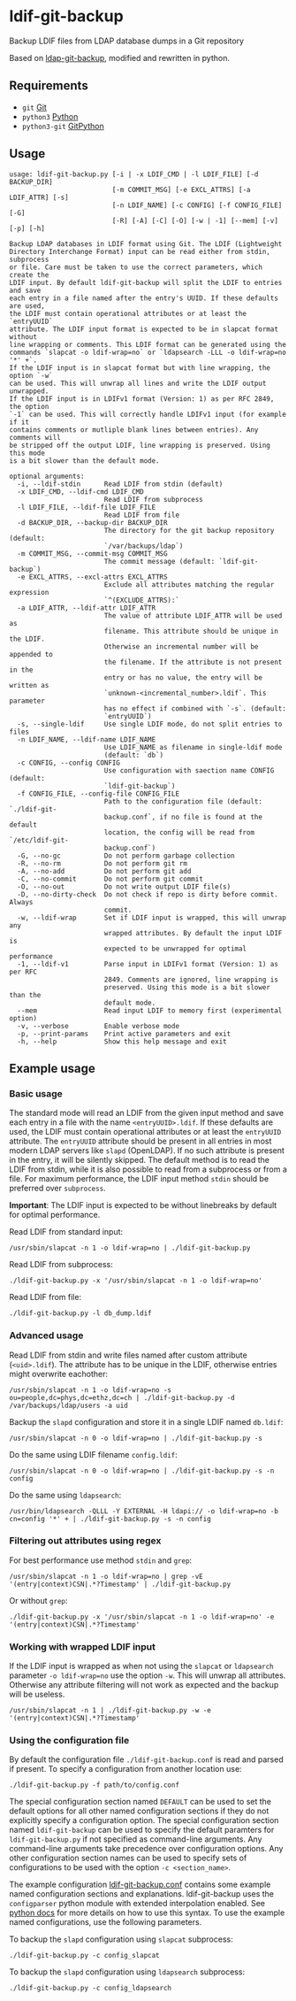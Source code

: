 # ldif-git-backup

Backup LDIF files from LDAP database dumps in a Git repository

Based on [ldap-git-backup](https://github.com/elmar/ldap-git-backup), modified and rewritten in python.

## Requirements

- `git` [Git](https://github.com/git/git)
- `python3` [Python](https://github.com/python/cpython)
- `python3-git` [GitPython](https://github.com/gitpython-developers/GitPython)

## Usage

```
usage: ldif-git-backup.py [-i | -x LDIF_CMD | -l LDIF_FILE] [-d BACKUP_DIR]
                          [-m COMMIT_MSG] [-e EXCL_ATTRS] [-a LDIF_ATTR] [-s]
                          [-n LDIF_NAME] [-c CONFIG] [-f CONFIG_FILE] [-G]
                          [-R] [-A] [-C] [-O] [-w | -1] [--mem] [-v] [-p] [-h]

Backup LDAP databases in LDIF format using Git. The LDIF (Lightweight
Directory Interchange Format) input can be read either from stdin, subprocess
or file. Care must be taken to use the correct parameters, which create the
LDIF input. By default ldif-git-backup will split the LDIF to entries and save
each entry in a file named after the entry's UUID. If these defaults are used,
the LDIF must contain operational attributes or at least the `entryUUID`
attribute. The LDIF input format is expected to be in slapcat format without
line wrapping or comments. This LDIF format can be generated using the
commands `slapcat -o ldif-wrap=no` or `ldapsearch -LLL -o ldif-wrap=no '*' +`.
If the LDIF input is in slapcat format but with line wrapping, the option `-w`
can be used. This will unwrap all lines and write the LDIF output unwrapped.
If the LDIF input is in LDIFv1 format (Version: 1) as per RFC 2849, the option
`-1` can be used. This will correctly handle LDIFv1 input (for example if it
contains comments or mutliple blank lines between entries). Any comments will
be stripped off the output LDIF, line wrapping is preserved. Using this mode
is a bit slower than the default mode.

optional arguments:
  -i, --ldif-stdin      Read LDIF from stdin (default)
  -x LDIF_CMD, --ldif-cmd LDIF_CMD
                        Read LDIF from subprocess
  -l LDIF_FILE, --ldif-file LDIF_FILE
                        Read LDIF from file
  -d BACKUP_DIR, --backup-dir BACKUP_DIR
                        The directory for the git backup repository (default:
                        `/var/backups/ldap`)
  -m COMMIT_MSG, --commit-msg COMMIT_MSG
                        The commit message (default: `ldif-git-backup`)
  -e EXCL_ATTRS, --excl-attrs EXCL_ATTRS
                        Exclude all attributes matching the regular expression
                        `^(EXCLUDE_ATTRS):`
  -a LDIF_ATTR, --ldif-attr LDIF_ATTR
                        The value of attribute LDIF_ATTR will be used as
                        filename. This attribute should be unique in the LDIF.
                        Otherwise an incremental number will be appended to
                        the filename. If the attribute is not present in the
                        entry or has no value, the entry will be written as
                        `unknown-<incremental_number>.ldif`. This parameter
                        has no effect if combined with `-s`. (default:
                        `entryUUID`)
  -s, --single-ldif     Use single LDIF mode, do not split entries to files
  -n LDIF_NAME, --ldif-name LDIF_NAME
                        Use LDIF_NAME as filename in single-ldif mode
                        (default: `db`)
  -c CONFIG, --config CONFIG
                        Use configuration with saection name CONFIG (default:
                        `ldif-git-backup`)
  -f CONFIG_FILE, --config-file CONFIG_FILE
                        Path to the configuration file (default: `./ldif-git-
                        backup.conf`, if no file is found at the default
                        location, the config will be read from `/etc/ldif-git-
                        backup.conf`)
  -G, --no-gc           Do not perform garbage collection
  -R, --no-rm           Do not perform git rm
  -A, --no-add          Do not perform git add
  -C, --no-commit       Do not perform git commit
  -O, --no-out          Do not write output LDIF file(s)
  -D, --no-dirty-check  Do not check if repo is dirty before commit. Always
                        commit.
  -w, --ldif-wrap       Set if LDIF input is wrapped, this will unwrap any
                        wrapped attributes. By default the input LDIF is
                        expected to be unwrapped for optimal performance
  -1, --ldif-v1         Parse input in LDIFv1 format (Version: 1) as per RFC
                        2849. Comments are ignored, line wrapping is
                        preserved. Using this mode is a bit slower than the
                        default mode.
  --mem                 Read input LDIF to memory first (experimental option)
  -v, --verbose         Enable verbose mode
  -p, --print-params    Print active parameters and exit
  -h, --help            Show this help message and exit
```

## Example usage

### Basic usage

The standard mode will read an LDIF from the given input method and save each entry in a file with the name `<entryUUID>.ldif`.
If these defaults are used, the LDIF must contain operational attributes or at least the `entryUUID` attribute.
The `entryUUID` attribute should be present in all entries in most modern LDAP servers like `slapd` (OpenLDAP).
If no such attribute is present in the entry, it will be silently skipped.
The default method is to read the LDIF from stdin, while it is also possible to read from a subprocess or from a file.
For maximum performance, the LDIF input method `stdin` should be preferred over `subprocess`.

**Important**: The LDIF input is expected to be without linebreaks by default for optimal performance.

Read LDIF from standard input:

```
/usr/sbin/slapcat -n 1 -o ldif-wrap=no | ./ldif-git-backup.py
```

Read LDIF from subprocess:

```
./ldif-git-backup.py -x '/usr/sbin/slapcat -n 1 -o ldif-wrap=no'
```

Read LDIF from file:

```
./ldif-git-backup.py -l db_dump.ldif
```

### Advanced usage

Read LDIF from stdin and write files named after custom attribute (`<uid>.ldif`). The attribute has to be unique in the LDIF, otherwise entries might overwrite eachother:

```
/usr/sbin/slapcat -n 1 -o ldif-wrap=no -s ou=people,dc=phys,dc=ethz,dc=ch | ./ldif-git-backup.py -d /var/backups/ldap/users -a uid
```

Backup the `slapd` configuration and store it in a single LDIF named `db.ldif`:

```
/usr/sbin/slapcat -n 0 -o ldif-wrap=no | ./ldif-git-backup.py -s
```

Do the same using LDIF filename `config.ldif`:

```
/usr/sbin/slapcat -n 0 -o ldif-wrap=no | ./ldif-git-backup.py -s -n config
```

Do the same using `ldapsearch`:

```
/usr/bin/ldapsearch -QLLL -Y EXTERNAL -H ldapi:// -o ldif-wrap=no -b cn=config '*' + | ./ldif-git-backup.py -s -n config
```

### Filtering out attributes using regex

For best performance use method `stdin` and `grep`:

```
/usr/sbin/slapcat -n 1 -o ldif-wrap=no | grep -vE '(entry|context)CSN|.*?Timestamp' | ./ldif-git-backup.py
```

Or without `grep`:

```
./ldif-git-backup.py -x '/usr/sbin/slapcat -n 1 -o ldif-wrap=no' -e '(entry|context)CSN|.*?Timestamp'
```

### Working with wrapped LDIF input

If the LDIF input is wrapped as when not using the `slapcat` or `ldapsearch` parameter `-o ldif-wrap=no` use the option `-w`.
This will unwrap all attributes. Otherwise any attribute filtering will not work as expected and the backup will be useless.

```
/usr/sbin/slapcat -n 1 | ./ldif-git-backup.py -w -e '(entry|context)CSN|.*?Timestamp'
```

### Using the configuration file

By default the configuration file `./ldif-git-backup.conf` is read and parsed if present.
To specify a configuration from another location use:

```
./ldif-git-backup.py -f path/to/config.conf
```

The special configuration section named `DEFAULT` can be used to set the default options for all other named configuration sections if they do not explicitly specify a configuration option. The special configuration section named `ldif-git-backup` can be used to specify the default paramters for `ldif-git-backup.py` if not specified as command-line arguments. Any command-line arguments take precedence over configuration options.
Any other configuration section names can be used to specify sets of configurations to be used with the option `-c <section_name>`.

The example configuration [ldif-git-backup.conf](ldif-git-backup.conf) contains some example named configuration sections and explanations.
ldif-git-backup uses the `configparser` python module with extended interpolation enabled. See [python docs](https://docs.python.org/3/library/configparser.html) for more details on how to use this syntax.
To use the example named configurations, use the following parameters.

To backup the `slapd` configuration using `slapcat` subprocess:

```
./ldif-git-backup.py -c config_slapcat
```

To backup the `slapd` configuration using `ldapsearch` subprocess:

```
./ldif-git-backup.py -c config_ldapsearch
```
